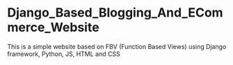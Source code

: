 # Django_Based_Blogging_And_ECommerce_Website
This is a simple website based on FBV (Function Based Views) using Django framework, Python, JS, HTML and CSS
